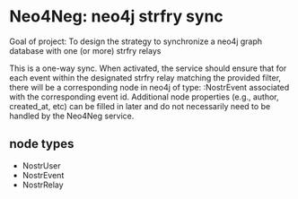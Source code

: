 Neo4Neg: neo4j strfry sync
=====

Goal of project: To design the strategy to synchronize a neo4j graph database with one (or more) strfry relays

This is a one-way sync. When activated, the service should ensure that for each event within the designated strfry relay matching the provided filter, there will be a corresponding node in neo4j of type: :NostrEvent associated with the corresponding event id. Additional node properties (e.g., author, created_at, etc) can be filled in later and do not necessarily need to be handled by the Neo4Neg service. 

## node types
- NostrUser
- NostrEvent
- NostrRelay
